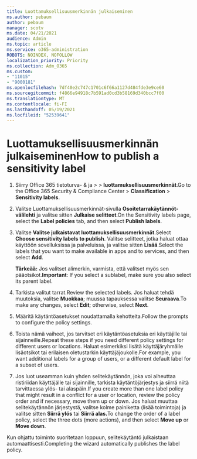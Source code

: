 ```yaml
---
title: Luottamuksellisuusmerkinnän julkaiseminen
ms.author: pebaum
author: pebaum
manager: scotv
ms.date: 04/21/2021
audience: Admin
ms.topic: article
ms.service: o365-administration
ROBOTS: NOINDEX, NOFOLLOW
localization_priority: Priority
ms.collection: Adm_O365
ms.custom:
- "11015"
- "9000181"
ms.openlocfilehash: 7df40e2c747c1701c6f66a1127d484fde3e9ce60
ms.sourcegitcommit: f4866e94918c7b591ad0cd3b58169d340bcc7f00
ms.translationtype: MT
ms.contentlocale: fi-FI
ms.lasthandoff: 05/19/2021
ms.locfileid: "52539641"
---
```

# <a name="how-to-publish-a-sensitivity-label"></a><span data-ttu-id="bfd26-102">Luottamuksellisuusmerkinnän julkaiseminen</span><span class="sxs-lookup"><span data-stu-id="bfd26-102">How to publish a sensitivity label</span></span>

1. <span data-ttu-id="bfd26-103">Siirry Office 365 tietoturva- & ja >   >  **luottamuksellisuusmerkinnät**.</span><span class="sxs-lookup"><span data-stu-id="bfd26-103">Go to the Office 365 Security & Compliance Center > **Classification** > **Sensitivity labels**.</span></span>

1. <span data-ttu-id="bfd26-104">Valitse Luottamuksellisuusmerkinnät-sivulla **Osoitetarrakäytännöt-välilehti** ja valitse sitten **Julkaise selitteet**.</span><span class="sxs-lookup"><span data-stu-id="bfd26-104">On the Sensitivity labels page, select the **Label policies** tab, and then select **Publish labels**.</span></span>

1. <span data-ttu-id="bfd26-105">Valitse **Valitse julkaistavat luottamuksellisuusmerkinnät**.</span><span class="sxs-lookup"><span data-stu-id="bfd26-105">Select **Choose sensitivity labels to publish**.</span></span> <span data-ttu-id="bfd26-106">Valitse selitteet, jotka haluat ottaa käyttöön sovelluksissa ja palveluissa, ja valitse sitten **Lisää**.</span><span class="sxs-lookup"><span data-stu-id="bfd26-106">Select the labels that you want to make available in apps and to services, and then select **Add**.</span></span>

    <span data-ttu-id="bfd26-107">**Tärkeää:** Jos valitset alimerkin, varmista, että valitset myös sen pääotsikot.</span><span class="sxs-lookup"><span data-stu-id="bfd26-107">**Important**: If you select a sublabel, make sure you also select its parent label.</span></span>

1. <span data-ttu-id="bfd26-108">Tarkista valitut tarrat.</span><span class="sxs-lookup"><span data-stu-id="bfd26-108">Review the selected labels.</span></span> <span data-ttu-id="bfd26-109">Jos haluat tehdä muutoksia, valitse **Muokkaa**; muussa tapauksessa valitse **Seuraava**.</span><span class="sxs-lookup"><span data-stu-id="bfd26-109">To make any changes, select **Edit**; otherwise, select **Next**.</span></span>

1. <span data-ttu-id="bfd26-110">Määritä käytäntöasetukset noudattamalla kehotteita.</span><span class="sxs-lookup"><span data-stu-id="bfd26-110">Follow the prompts to configure the policy settings.</span></span>

1. <span data-ttu-id="bfd26-111">Toista nämä vaiheet, jos tarvitset eri käytäntöasetuksia eri käyttäjille tai sijainneille.</span><span class="sxs-lookup"><span data-stu-id="bfd26-111">Repeat these steps if you need different policy settings for different users or locations.</span></span> <span data-ttu-id="bfd26-112">Haluat esimerkiksi lisätä käyttäjäryhmälle lisäotsikot tai erilaisen oletustarkin käyttäjäjoukolle.</span><span class="sxs-lookup"><span data-stu-id="bfd26-112">For example, you want additional labels for a group of users, or a different default label for a subset of users.</span></span>

1. <span data-ttu-id="bfd26-113">Jos luot useamman kuin yhden selitekäytännön, joka voi aiheuttaa ristiriidan käyttäjälle tai sijainnille, tarkista käytäntöjärjestys ja siirrä niitä tarvittaessa ylös- tai alaspäin.</span><span class="sxs-lookup"><span data-stu-id="bfd26-113">If you create more than one label policy that might result in a conflict for a user or location, review the policy order and if necessary, move them up or down.</span></span> <span data-ttu-id="bfd26-114">Jos haluat muuttaa selitekäytännön järjestystä, valitse kolme painiketta (lisää toimintoja) ja valitse sitten **Siirrä ylös** tai **Siirrä alas.**</span><span class="sxs-lookup"><span data-stu-id="bfd26-114">To change the order of a label policy, select the three dots (more actions), and then select **Move up** or **Move down**.</span></span>

<span data-ttu-id="bfd26-115">Kun ohjattu toiminto suoritetaan loppuun, selitekäytäntö julkaistaan automaattisesti.</span><span class="sxs-lookup"><span data-stu-id="bfd26-115">Completing the wizard automatically publishes the label policy.</span></span>